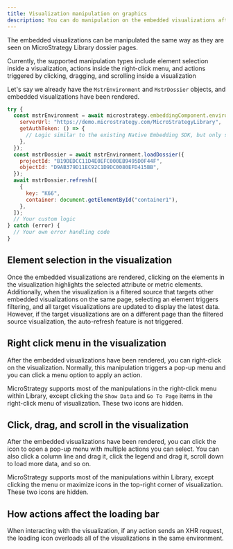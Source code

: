 ```yaml
---
title: Visualization manipulation on graphics
description: You can do manipulation on the embedded visualizations after they have been refreshed.
---
```


<Available since="2021 Update 9 (May 2023)"/>

The embedded visualizations can be manipulated the same way as they are seen on MicroStrategy Library dossier pages.

Currently, the supported manipulation types include element selection inside a visualization, actions inside the right-click menu, and actions triggered by clicking, dragging, and scrolling inside a visualization

Let's say we already have the `MstrEnvironment` and `MstrDossier` objects, and embedded visualizations have been rendered.

```js
try {
  const mstrEnvironment = await microstrategy.embeddingComponent.environments.create({
    serverUrl: "https://demo.microstrategy.com/MicroStrategyLibrary",
    getAuthToken: () => {
      // Logic similar to the existing Native Embedding SDK, but only standard auth login is allowed
    },
  });
  const mstrDossier = await mstrEnvironment.loadDossier({
    projectId: "B19DEDCC11D4E0EFC000EB9495D0F44F",
    objectId: "D9AB379D11EC92C1D9DC0080EFD415BB",
  });
  await mstrDossier.refresh([
    {
      key: "K66",
      container: document.getElementById("container1"),
    },
  ]);
  // Your custom logic
} catch (error) {
  // Your own error handling code
}
```

## Element selection in the visualization

Once the embedded visualizations are rendered, clicking on the elements in the visualization highlights the selected attribute or metric elements. Additionally, when the visualization is a filtered source that targets other embedded visualizations on the same page, selecting an element triggers filtering, and all target visualizations are updated to display the latest data. However, if the target visualizations are on a different page than the filtered source visualization, the auto-refresh feature is not triggered.

## Right click menu in the visualization

After the embedded visualizations have been rendered, you can right-click on the visualization. Normally, this manipulation triggers a pop-up menu and you can click a menu option to apply an action.

MicroStrategy supports most of the manipulations in the right-click menu within Library, except clicking the `Show Data` and `Go To Page` items in the right-click menu of visualization. These two icons are hidden.

## Click, drag, and scroll in the visualization

After the embedded visualizations have been rendered, you can click the icon to open a pop-up menu with multiple actions you can select.
You can also click a column line and drag it, click the legend and drag it, scroll down to load more data, and so on.

MicroStrategy supports most of the manipulations within Library, except clicking the menu or maximize icons in the top-right corner of visualization. These two icons are hidden.

## How actions affect the loading bar

When interacting with the visualization, if any action sends an XHR request, the loading icon overloads all of the visualizations in the same environment.
